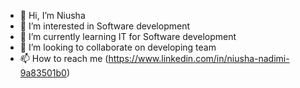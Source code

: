 - 👋 Hi, I’m Niusha
- 👀 I’m interested in Software development
- 🌱 I’m currently learning IT for Software development
- 💞️ I’m looking to collaborate on developing team
- 📫 How to reach me (https://www.linkedin.com/in/niusha-nadimi-9a83501b0)

<!---
Niu25/Niu25 is a ✨ special ✨ repository because its `README.md` (this file) appears on your GitHub profile.
You can click the Preview link to take a look at your changes.
--->
